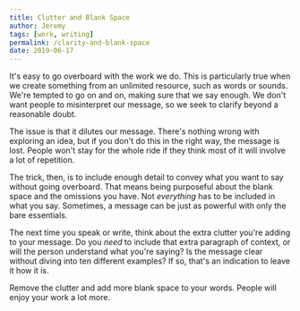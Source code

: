 ```yaml
---
title: Clutter and Blank Space
author: Jeremy
tags: [work, writing]
permalink: /clarity-and-blank-space
date: 2019-06-17
---
```


It's easy to go overboard with the work we do. This is particularly true when we create something from an unlimited resource, such as words or sounds. We're tempted to go on and on, making sure that we say enough. We don't want people to misinterpret our message, so we seek to clarify beyond a reasonable doubt.

The issue is that it dilutes our message. There's nothing wrong with exploring an idea, but if you don't do this in the right way, the message is lost. People won't stay for the whole ride if they think most of it will involve a lot of repetition.

The trick, then, is to include enough detail to convey what you want to say without going overboard. That means being purposeful about the blank space and the omissions you have. Not *everything* has to be included in what you say. Sometimes, a message can be just as powerful with only the bare essentials.

The next time you speak or write, think about the extra clutter you're adding to your message. Do you *need* to include that extra paragraph of context, or will the person understand what you're saying? Is the message clear without diving into ten different examples? If so, that's an indication to leave it how it is.

Remove the clutter and add more blank space to your words. People will enjoy your work a lot more.
